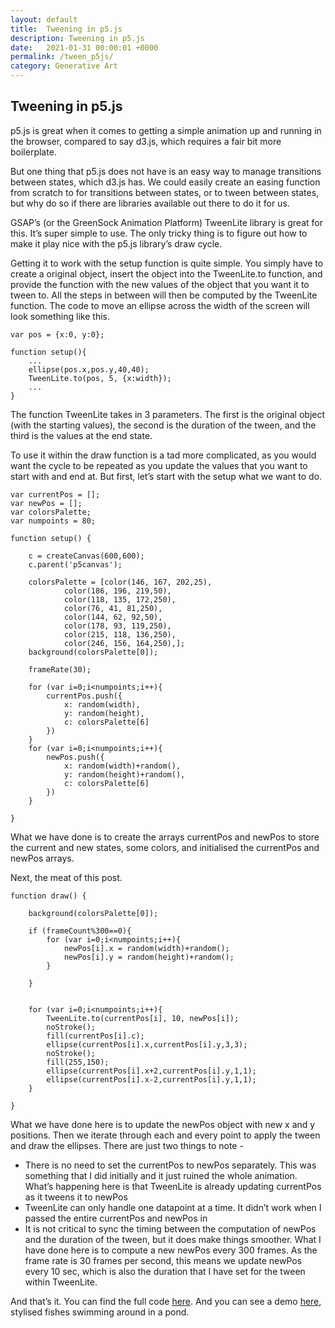 ```yaml
---
layout: default
title:  Tweening in p5.js
description: Tweening in p5.js
date:   2021-01-31 00:00:01 +0000
permalink: /tween_p5js/
category: Generative Art
---
```

## Tweening in p5.js

p5.js is great when it comes to getting a simple animation up and running in the browser, compared to say d3.js, which requires a fair bit more boilerplate. 

But one thing that p5.js does not have is an easy way to manage transitions between states, which d3.js has. We could easily create an easing function from scratch to for transitions between states, or to tween between states, but why do so if there are libraries available out there to do it for us.

GSAP’s (or the GreenSock Animation Platform) TweenLite library is great for this. It’s super simple to use. The only tricky thing is to figure out how to make it play nice with the p5.js library’s draw cycle.

Getting it to work with the setup function is quite simple. You simply have to create a original object, insert the object into the TweenLite.to function, and provide the function with the new values of the object that you want it to tween to. All the steps in between will then be computed by the TweenLite function. The code to move an ellipse across the width of the screen will look something like this.
```
var pos = {x:0, y:0};

function setup(){
    ...
    ellipse(pos.x,pos.y,40,40);
    TweenLite.to(pos, 5, {x:width});
    ...
}
```

The function TweenLite takes in 3 parameters. The first is the original object (with the starting values), the second is the duration of the tween, and the third is the values at the end state.

To use it within the draw function is a tad more complicated, as you would want the cycle to be repeated as you update the values that you want to start with and end at. But first, let’s start with the setup what we want to do.
```
var currentPos = [];
var newPos = [];
var colorsPalette;
var numpoints = 80;

function setup() {

    c = createCanvas(600,600);
    c.parent('p5canvas');
    
    colorsPalette = [color(146, 167, 202,25),
            color(186, 196, 219,50),
            color(118, 135, 172,250),
            color(76, 41, 81,250),
            color(144, 62, 92,50),
            color(178, 93, 119,250),
            color(215, 118, 136,250),
            color(246, 156, 164,250),];
    background(colorsPalette[0]);

    frameRate(30);

    for (var i=0;i<numpoints;i++){        
        currentPos.push({
            x: random(width),
            y: random(height),
            c: colorsPalette[6]
        })    
    }
    for (var i=0;i<numpoints;i++){        
        newPos.push({
            x: random(width)+random(),
            y: random(height)+random(),
            c: colorsPalette[6]
        })    
    }

}
```

What we have done is to create the arrays currentPos and newPos to store the current and new states, some colors, and initialised the currentPos and newPos arrays.

Next, the meat of this post.
```
function draw() {
    
    background(colorsPalette[0]);

    if (frameCount%300==0){
        for (var i=0;i<numpoints;i++){      
            newPos[i].x = random(width)+random();
            newPos[i].y = random(height)+random();
        }

    }


    for (var i=0;i<numpoints;i++){
        TweenLite.to(currentPos[i], 10, newPos[i]);
        noStroke();
        fill(currentPos[i].c);
        ellipse(currentPos[i].x,currentPos[i].y,3,3);
        noStroke();
        fill(255,150);
        ellipse(currentPos[i].x+2,currentPos[i].y,1,1); 
        ellipse(currentPos[i].x-2,currentPos[i].y,1,1);   
    }

}
```

What we have done here is to update the newPos object with new x and y positions. Then we iterate through each and every point to apply the tween and draw the ellipses. There are just two things to note -
- There is no need to set the currentPos to newPos separately. This was something that I did initially and it just ruined the whole animation. What’s happening here is that TweenLite is already updating currentPos as it tweens it to newPos
- TweenLite can only handle one datapoint at a time. It didn’t work when I passed the entire currentPos and newPos in
- It is not critical to sync the timing between the computation of newPos and the duration of the tween, but it does make things smoother. What I have done here is to compute a new newPos every 300 frames. As the frame rate is 30 frames per second, this means we update newPos every 10 sec, which is also the duration that I have set for the tween within TweenLite.

And that’s it. You can find the full code [here][1]. And you can see a demo [here][2], stylised fishes swimming around in a pond. 

[1]:	https://github.com/playgrdstar/tween_p5_fishes
[2]:	https://playgrdstar.github.io/tween_p5_fishes/